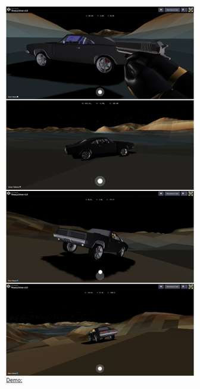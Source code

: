 ![](Screenshot1.jpg)  <br>
![](Screenshot2.jpg)  <br>
![](Screenshot3.jpg)  <br>
![](Screenshot4.jpg)  <br>
[Demo:](https://codepen.io/Data-Bee38/full/xbKdyqd)
